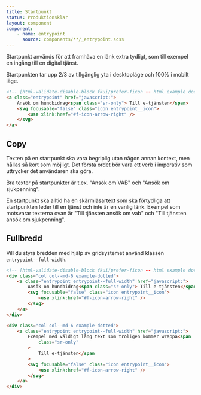 ```yaml
---
title: Startpunkt
status: Produktionsklar
layout: component
component:
    - name: entrypoint
      source: components/**/_entrypoint.scss
---
```


Startpunkt används för att framhäva en länk extra tydligt, som till exempel en ingång till en digital tjänst.

Startpunkten tar upp 2/3 av tillgänglig yta i desktopläge och 100% i mobilt läge.

```html
<!-- [html-validate-disable-block fkui/prefer-ficon -- html example does not use @fkui/vue]-->
<a class="entrypoint" href="javascript:">
    Ansök om hundbidrag<span class="sr-only"> Till e-tjänsten</span>
    <svg focusable="false" class="icon entrypoint__icon">
        <use xlink:href="#f-icon-arrow-right" />
    </svg>
</a>
```

## Copy

Texten på en startpunkt ska vara begriplig utan någon annan kontext, men hållas så kort som möjligt. Det första ordet bör vara ett verb i imperativ som uttrycker det användaren ska göra.

Bra texter på startpunkter är t.ex. "Ansök om VAB" och "Ansök om sjukpenning".

En startpunkt ska alltid ha en skärmläsartext som ska förtydliga att startpunkten leder till en tjänst och inte är en vanlig länk. Exempel som motsvarar texterna ovan är "Till tjänsten ansök om vab" och "Till tjänsten ansök om sjukpenning".

## Fullbredd

Vill du styra bredden med hjälp av gridsystemet använd klassen `entrypoint--full-width`.

```html
<!-- [html-validate-disable-block fkui/prefer-ficon -- html example does not use @fkui/vue]-->
<div class="col col--md-6 example-dotted">
    <a class="entrypoint entrypoint--full-width" href="javascript:">
        Ansök om hundbidrag<span class="sr-only"> Till e-tjänsten</span>
        <svg focusable="false" class="icon entrypoint__icon">
            <use xlink:href="#f-icon-arrow-right" />
        </svg>
    </a>
</div>

<div class="col col--md-6 example-dotted">
    <a class="entrypoint entrypoint--full-width" href="javascript:">
        Exempel med väldigt lång text som troligen kommer wrappa<span
            class="sr-only"
        >
            Till e-tjänsten</span
        >
        <svg focusable="false" class="icon entrypoint__icon">
            <use xlink:href="#f-icon-arrow-right" />
        </svg>
    </a>
</div>
```
